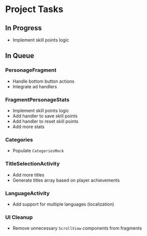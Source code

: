 # Project Tasks

## In Progress
- Implement skill points logic

## In Queue

### PersonageFragment
- Handle bottom button actions
- Integrate ad handlers

### FragmentPersonageStats
- Implement skill points logic
- Add handler to save skill points
- Add handler to reset skill points
- Add more stats

### Categories
- Populate `CategoriesMock`

### TitleSelectionActivity
- Add more titles
- Generate titles array based on player achievements

### LanguageActivity
- Add support for multiple languages (localization)

### UI Cleanup
- Remove unnecessary `ScrollView` components from fragments
